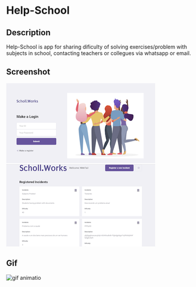 # Help-School
## Description
Help-School is app for sharing dificulty of solving exercises/problem with subjects in school, contacting teachers or collegues via whatsapp or email.
## Screenshot
![home screen](frontend/src/assets/login.png)
![home screen](frontend/src/assets/profile.png)
## Gif
![gif animatio](assets/profile.gif)
